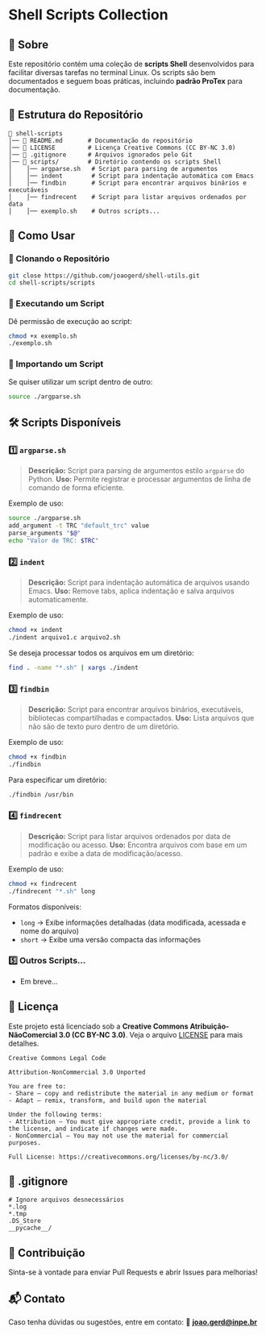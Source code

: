 # Shell Scripts Collection

## 📌 Sobre
Este repositório contém uma coleção de **scripts Shell** desenvolvidos para facilitar diversas tarefas no terminal Linux. Os scripts são bem documentados e seguem boas práticas, incluindo **padrão ProTex** para documentação.

## 📂 Estrutura do Repositório
```
📂 shell-scripts
│── 📜 README.md       # Documentação do repositório
│── 📜 LICENSE         # Licença Creative Commons (CC BY-NC 3.0)
│── 📜 .gitignore      # Arquivos ignorados pelo Git
│── 📂 scripts/        # Diretório contendo os scripts Shell
│    │── argparse.sh   # Script para parsing de argumentos
│    │── indent        # Script para indentação automática com Emacs
│    │── findbin       # Script para encontrar arquivos binários e executáveis
│    │── findrecent    # Script para listar arquivos ordenados por data
│    │── exemplo.sh    # Outros scripts...
```

## 🚀 Como Usar
### 🔹 Clonando o Repositório
```bash
git close https://github.com/joaogerd/shell-utils.git
cd shell-scripts/scripts
```

### 🔹 Executando um Script
Dê permissão de execução ao script:
```bash
chmod +x exemplo.sh
./exemplo.sh
```

### 🔹 Importando um Script
Se quiser utilizar um script dentro de outro:
```bash
source ./argparse.sh
```

## 🛠 Scripts Disponíveis

### 1️⃣ `argparse.sh`
> **Descrição:** Script para parsing de argumentos estilo `argparse` do Python.
> **Uso:** Permite registrar e processar argumentos de linha de comando de forma eficiente.

Exemplo de uso:
```bash
source ./argparse.sh
add_argument -t TRC "default_trc" value
parse_arguments "$@"
echo "Valor de TRC: $TRC"
```

### 2️⃣ `indent`
> **Descrição:** Script para indentação automática de arquivos usando Emacs.
> **Uso:** Remove tabs, aplica indentação e salva arquivos automaticamente.

Exemplo de uso:
```bash
chmod +x indent
./indent arquivo1.c arquivo2.sh
```

Se deseja processar todos os arquivos em um diretório:
```bash
find . -name "*.sh" | xargs ./indent
```

### 3️⃣ `findbin`
> **Descrição:** Script para encontrar arquivos binários, executáveis, bibliotecas compartilhadas e compactados.
> **Uso:** Lista arquivos que não são de texto puro dentro de um diretório.

Exemplo de uso:
```bash
chmod +x findbin
./findbin
```

Para especificar um diretório:
```bash
./findbin /usr/bin
```

### 4️⃣ `findrecent`
> **Descrição:** Script para listar arquivos ordenados por data de modificação ou acesso.
> **Uso:** Encontra arquivos com base em um padrão e exibe a data de modificação/acesso.

Exemplo de uso:
```bash
chmod +x findrecent
./findrecent "*.sh" long
```

Formatos disponíveis:
- `long`  → Exibe informações detalhadas (data modificada, acessada e nome do arquivo)
- `short` → Exibe uma versão compacta das informações

### 5️⃣ Outros Scripts...
- Em breve...

## 📝 Licença
Este projeto está licenciado sob a **Creative Commons Atribuição-NãoComercial 3.0 (CC BY-NC 3.0)**.
Veja o arquivo [LICENSE](LICENSE) para mais detalhes.

```
Creative Commons Legal Code

Attribution-NonCommercial 3.0 Unported

You are free to:
- Share — copy and redistribute the material in any medium or format
- Adapt — remix, transform, and build upon the material

Under the following terms:
- Attribution — You must give appropriate credit, provide a link to the license, and indicate if changes were made.
- NonCommercial — You may not use the material for commercial purposes.

Full License: https://creativecommons.org/licenses/by-nc/3.0/
```

## 📑 .gitignore
```
# Ignore arquivos desnecessários
*.log
*.tmp
.DS_Store
__pycache__/
```

## 🤝 Contribuição
Sinta-se à vontade para enviar Pull Requests e abrir Issues para melhorias!

## 📬 Contato
Caso tenha dúvidas ou sugestões, entre em contato: 
📧 **joao.gerd@inpe.br**

